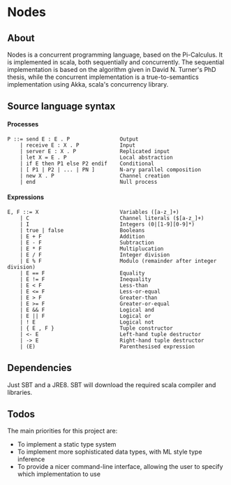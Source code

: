 # Nodes

## About
Nodes is a concurrent programming language, based on the Pi-Calculus. It is
implemented in scala, both sequentially and concurrently. The sequential
implementation is based on the algorithm given in David N. Turner's PhD thesis,
while the concurrent implementation is a true-to-semantics implementation using 
Akka, scala's concurrency library. 

## Source language syntax
#### Processes
    P ::= send E : E . P                Output
        | receive E : X . P             Input
        | server E : X . P              Replicated input
        | let X = E . P                 Local abstraction
        | if E then P1 else P2 endif    Conditional
        | [ P1 | P2 | ... | PN ]        N-ary parallel composition
        | new X . P                     Channel creation
        | end                           Null process
#### Expressions
    E, F ::= X                          Variables ([a-z_]+)
        | C                             Channel literals ($[a-z_]+)
        | I                             Integers (0|[1-9][0-9]*)
        | true | false                  Booleans
        | E + F                         Addition
        | E - F                         Subtraction
        | E * F                         Multiplucation
        | E / F                         Integer division
        | E % F                         Modulo (remainder after integer division)
        | E == F                        Equality
        | E != F                        Inequality
        | E < F                         Less-than
        | E <= F                        Less-or-equal
        | E > F                         Greater-than
        | E >= F                        Greater-or-equal
        | E && F                        Logical and
        | E || F                        Logical or
        | ! E                           Logical not
        | { E , F }                     Tuple constructor
        | <- E                          Left-hand tuple destructor
        | -> E                          Right-hand tuple destructor
        | (E)                           Parenthesised expression

## Dependencies
Just SBT and a JRE8. SBT will download the required scala compiler and
libraries.

## Todos
The main priorities for this project are:
- To implement a static type system
- To implement more sophisticated data types, with ML style type inference
- To provide a nicer command-line interface, allowing the user to specify
  which implementation to use
